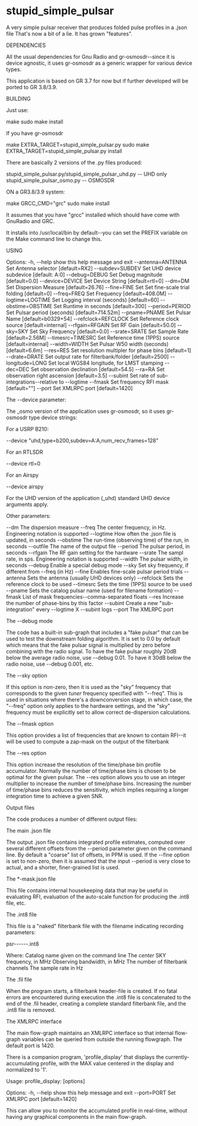 # stupid_simple_pulsar
A very simple pulsar receiver that produces folded pulse profiles in a .json file
That's now a bit of a lie.  It has grown "features".

DEPENDENCIES

All the usual dependencies for Gnu Radio and gr-osmosdr--since it is
 device agnostic, it uses gr-osmosdr as a generic wrapper for
 various device types.
 
This application is based on GR 3.7 for now but if further developed
 will be ported to GR 3.8/3.9.
 

BUILDING

Just use:

make
sudo make install

If you have gr-osmosdr

make EXTRA_TARGET=stupid_simple_pulsar.py
sudo make EXTRA_TARGET=stupid_simple_pulsar.py install

There are basically 2 versions of the .py files produced:

stupid_simple_pulsar.py/stupid_simple_pulsar_uhd.py  -- UHD only
stupid_simple_pulsar_osmo.py                         -- OSMOSDR

ON a GR3.8/3.9 system:

make GRCC_CMD="grc" 
sudo make install

It assumes that you have "grcc" installed which should have come with 
GnuRadio and GRC.

It installs into /usr/local/bin by default--you can set the PREFIX
  variable on the Make command line to change this.
  

USING

Options:
  -h, --help           show this help message and exit
  --antenna=ANTENNA    Set Antenna selector [default=RX2]
  --subdev=SUBDEV      Set UHD device subdevice [default: A:0]
  --debug=DEBUG        Set Debug magnitude [default=0.0]
  --device=DEVICE      Set Device String [default=rtl=0]
  --dm=DM              Set Dispersion Measure [default=26.76]
  --fine=FINE          Set Set fine-scale trial folding [default=0]
  --freq=FREQ          Set Frequency [default=408.0M]
  --logtime=LOGTIME    Set Logging interval (seconds) [default=60]
  --obstime=OBSTIME    Set Runtime in seconds [default=300]
  --period=PERIOD      Set Pulsar period (seconds) [default=714.52m]
  --pname=PNAME        Set Pulsar Name [default=b0329+54]
  --refclock=REFCLOCK  Set Reference clock source [default=internal]
  --rfgain=RFGAIN      Set RF Gain [default=50.0]
  --sky=SKY            Set Sky Frequency [default=0.0]
  --srate=SRATE        Set Sample Rate [default=2.56M]
  --timesrc=TIMESRC    Set Reference time (1PPS) source [default=internal]
  --width=WIDTH        Set Pulsar W50 width (seconds) [default=6.6m]
  --res=RES            Set resolution multipler for phase bins [default=1]
  --drate=DRATE        Set output rate for filterbank/folder [default=2500]
  --longitude=LONG     Set local WGS84 longitude, for LMST stamping
  --dec=DEC            Set observation declination [default=54.5]
  --ra=RA              Set observation right ascension [default=3.5]
  --subint             Set rate of sub-integrations--relative to --logtime
  --fmask              Set frequency RFI mask [default=""]
  --port               Set XMLRPC port [default=1420]
  

The --device parameter:

The _osmo version of the application uses gr-osmosdr, so it uses gr-osmosdr type device strings:

For a USRP B210:

--device "uhd,type=b200,subdev=A:A,num_recv_frames=128"

For an RTLSDR

--device rtl=0

For an Airspy

--device airspy

For the UHD version of the application (_uhd) standard UHD device arguments apply.

Other parameters:

--dm        The dispersion measure
--freq      The center frequency, in Hz. Engineering notation is supported
--logtime   How often the .json file is updated, in seconds
--obstime   The run-time (observing time) of the run, in seconds
--outfile   The name of the output file
--period    The pulsar period, in seconds
--rfgain    The RF gain setting for the hardware
--srate     The sampl rate, in sps.  Engineering notation is supported
--width     The pulsar width, in seconds
--debug     Enable a special debug mode
--sky       Set sky frequency, if different from --freq (in Hz)
--fine      Enables fine-scale pulsar period trials
--antenna   Sets the antenna (usually UHD devices only)
--refclock  Sets the reference clock to be used
--timesrc   Sets the time (1PPS) source to be used
--pname     Sets the catalog pulsar name (used for filename formation)
--fmask     List of mask frequencies--comma-separated floats
--res       Increase the number of phase-bins by this factor
--subint    Create a new "sub-integration" every --logtime X --subint logs
--port      The XMLRPC port



The --debug mode

The code has a built-in sub-graph that includes a "fake pulsar" that can be used
  to test the downstream folding algorithm.  It is set to 0.0 by default which means
  that the fake pulsar signal is multiplied by zero before combining with the radio
  signal.  To have the fake pulsar roughly 20dB below the average radio noise, use
  --debug 0.01.  To have it 30dB below the radio noise, use --debug 0.001, etc.
  
The --sky option

If this option is non-zero, then it is used as the "sky" frequency that corresponds to the
  given *tuner* frequency specified with "--freq".  This is used in situations where there's
  a downconversion stage, in which case, the "--freq" option only applies to the hardware settings,
  and the "sky" frequency must be explicitly set to allow correct de-dispersion calculations.

The --fmask option

This option provides a list of frequencies that are known to contain RFI--it will be used to compute
  a zap-mask on the output of the filterbank

The --res option

This option increase the resolution of the time/phase bin profile accumulator.  Normally the number of
  time/phase bins is chosen to be optimal for the given pulsar.  The --res option allows you to use
  an integer multiplier to increase the number of time/phase bins.  Increasing the number of time/phase
  bins reduces the sensitivity, which implies requiring a longer integration time to achieve a given
  SNR.
  

  
Output files

The code produces a number of different output files:

The main .json file

The output .json file contains integrated profile estimates, computed over
  several different offsets from the --period parameter given on the command line.
  By default a "coarse" list of offsets, in PPM is used.  If the --fine option is
  set to non-zero, then it is assumed that the input --period is very close to
  actual, and a shorter, finer-grained list is used.
  
The *-mask.json file

This file contains internal housekeeping data that may be useful in evaluating RFI,
  evaluation of the auto-scale function for producing the .int8 file, etc.


The .int8 file

This file is a "naked" filterbank file with the filename indicating recording parameters:

psr-<pname>-<freq-in-mhz>-<bw-in-mhz>-<mjd>-<nfb>-<output-rate>.int8 

Where: 
<pname>             Catalog name given on the command line
<freq-in-mhz>       The *center* SKY frequency, in MHz
<bw-in-mhz>         Observing bandwidth, in MHz
<nfb>               The number of filterbank channels
<output-rate>       The sample rate in Hz

The .fil file

When the program starts, a filterbank header-file is created.  If no fatal errors are encountered during
  execution the .int8 file is concatenated to the end of the .fil header, creating a complete standard
  filterbank file, and the .int8 file is removed.

The XMLRPC interface

The main flow-graph maintains an XMLRPC interface so that internal flow-graph variables can be queried from outside
  the running flowgraph.  The default port is 1420.
  
There is a companion program, 'profile_display' that displays the currently-accumulating profile, with the MAX value
  centered in the display and normalized to '1'.

Usage: profile_display: [options]

Options:
  -h, --help   show this help message and exit
  --port=PORT  Set XMLRPC port [default=1420]

This can allow you to monitor the accumulated profile in real-time, without having any graphical components
  in the main flow-graph.
  

